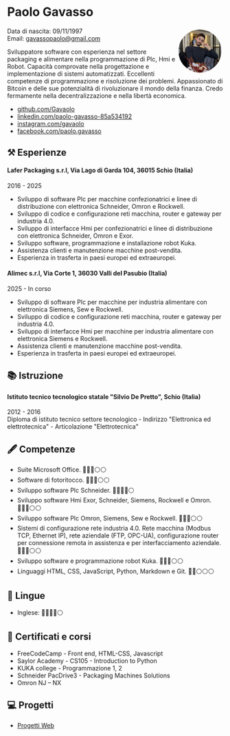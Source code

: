 # Paolo Gavasso
<img style="float:right;border-radius:50%;width:100px;padding:5px" src="profilo.png" />

Data di nascita: 09/11/1997  
Email: gavassopaolo@gmail.com  

Sviluppatore software con esperienza nel settore packaging e alimentare nella programmazione di Plc, Hmi e Robot. Capacità comprovate nella progettazione e implementazione di sistemi automatizzati. Eccellenti competenze di programmazione e risoluzione dei problemi. Appassionato di Bitcoin e delle sue potenzialità di rivoluzionare il mondo della finanza. Credo fermamente nella decentralizzazione e nella libertà economica.

- [github.com/Gavaolo](https://github.com/Gavaolo)
- [linkedin.com/paolo-gavasso-85a534192](https://www.linkedin.com/in/paolo-gavasso-85a534192)
- [instagram.com/gavaolo](https://www.instagram.com/gavaolo/?hl=it)
- [facebook.com/paolo.gavasso](https://www.facebook.com/paolo.gavasso)

## ⚒️ Esperienze
#### Lafer Packaging s.r.l, Via Lago di Garda 104, 36015 Schio (Italia)
2016 - 2025
- Sviluppo di software Plc per macchine confezionatrici e linee di distribuzione con elettronica Schneider, Omron e Rockwell.
- Sviluppo di codice e configurazione reti macchina, router e gateway per industria 4.0.
- Sviluppo di interfacce Hmi per confezionatrici e linee di distribuzione con elettronica Schneider, Omron e Exor.
- Sviluppo software, programmazione e installazione robot Kuka.
- Assistenza clienti e manutenzione macchine post-vendita.
- Esperienza in trasferta in paesi europei ed extraeuropei. 

#### Alimec s.r.l, Via Corte 1, 36030 Valli del Pasubio (Italia)
2025 - In corso
- Sviluppo di software Plc per macchine per industria alimentare con elettronica Siemens, Sew e Rockwell.
- Sviluppo di codice e configurazione reti macchina, router e gateway per industria 4.0.
- Sviluppo di interfacce Hmi per macchine per industria alimentare con elettronica Siemens e Rockwell.
- Assistenza clienti e manutenzione macchine post-vendita.
- Esperienza in trasferta in paesi europei ed extraeuropei. 

## 📚 Istruzione
#### Istituto tecnico tecnologico statale "Silvio De Pretto", Schio (Italia)  
2012 - 2016  
Diploma di istituto tecnico settore tecnologico - Indirizzo "Elettronica 
ed elettrotecnica" - Articolazione "Elettrotecnica"

## 🖋️ Competenze
- Suite Microsoft Office. 🔵🔵🔵⚪⚪
- Software di fotoritocco. 🔵🔵🔵⚪⚪
- Sviluppo software Plc Schneider. 🔵🔵🔵🔵⚪
- Sviluppo software Hmi Exor, Schneider, Siemens, Rockwell e Omron. 🔵🔵🔵⚪⚪
- Sviluppo software Plc Omron, Siemens, Sew e Rockwell. 🔵🔵🔵⚪⚪
- Sistemi di configurazione rete industria 4.0. Rete macchina (Modbus TCP, Ethernet IP), rete aziendale (FTP, OPC-UA), configurazione router per connessione remota in assistenza e per interfacciamento aziendale. 🔵🔵🔵⚪⚪
- Sviluppo software e programmazione robot Kuka. 🔵🔵🔵⚪⚪
- Linguaggi HTML, CSS, JavaScript, Python, Markdown e Git. 🔵🔵⚪⚪⚪

## 💭 Lingue
- Inglese: 🔵🔵🔵🔵⚪

## 📜 Certificati e corsi
- FreeCodeCamp - Front end, HTML-CSS, Javascript
- Saylor Academy - CS105 - Introduction to Python
- KUKA college - Programmazione 1, 2
- Schneider PacDrive3 - Packaging Machines Solutions
- Omron NJ – NX

## 💻 Progetti
- [Progetti Web](https://gavaolo.github.io/projects/web_projects)
